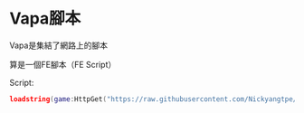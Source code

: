 # Vapa腳本
Vapa是集結了網路上的腳本

算是一個FE腳本（FE Script）

Script:
``` Lua
loadstring(game:HttpGet("https://raw.githubusercontent.com/Nickyangtpe/Vapa/main/ScriptLuncher.txt", true))()
```
